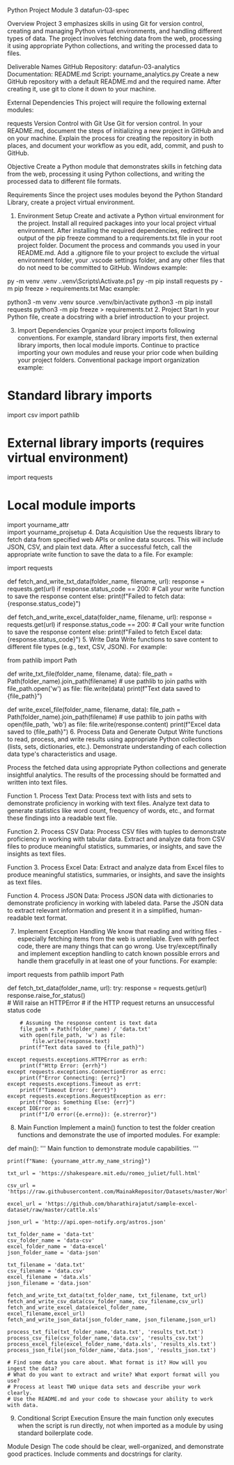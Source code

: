 Python Project Module 3  datafun-03-spec

Overview
Project 3 emphasizes skills in using Git for version control, creating and managing Python virtual environments, and handling different types of data. The project involves fetching data from the web, processing it using appropriate Python collections, and writing the processed data to files.

Deliverable Names
GitHub Repository: datafun-03-analytics
Documentation: README.md
Script: yourname_analytics.py
Create a new GitHub repository with a default README.md and the required name. After creating it, use git to clone it down to your machine.

External Dependencies
This project will require the following external modules:

requests
Version Control with Git
Use Git for version control. In your README.md, document the steps of initializing a new project in GitHub and on your machine. Explain the process for creating the repository in both places, and document your workflow as you edit, add, commit, and push to GitHub.

Objective
Create a Python module that demonstrates skills in fetching data from the web, processing it using Python collections, and writing the processed data to different file formats.

Requirements
Since the project uses modules beyond the Python Standard Library, create a project virtual environment.

1. Environment Setup
Create and activate a Python virtual environment for the project.
Install all required packages into your local project virtual environment.
After installing the required dependencies, redirect the output of the pip freeze command to a requirements.txt file in your root project folder.
Document the process and commands you used in your README.md.
Add a .gitignore file to your project to exclude the virtual environment folder, your .vscode settings folder, and any other files that do not need to be committed to GitHub.
Windows example:

py -m venv .venv
.\.venv\Scripts\Activate.ps1
py -m pip install requests
py -m pip freeze > requirements.txt
Mac example:

python3 -m venv .venv
source .venv/bin/activate
python3 -m pip install requests
python3 -m pip freeze > requirements.txt
2. Project Start
In your Python file, create a docstring with a brief introduction to your project.

3. Import Dependencies
Organize your project imports following conventions. For example, standard library imports first, then external library imports, then local module imports. Continue to practice importing your own modules and reuse your prior code when building your project folders. Conventional package import organization example:

# Standard library imports
import csv
import pathlib 

# External library imports (requires virtual environment)
import requests  

# Local module imports
import yourname_attr      
import yourname_projsetup 
4. Data Acquisition
Use the requests library to fetch data from specified web APIs or online data sources. This will include JSON, CSV, and plain text data. After a successful fetch, call the appropriate write function to save the data to a file. For example:

import requests

def fetch_and_write_txt_data(folder_name, filename, url):
    response = requests.get(url)
    if response.status_code == 200:
        # Call your write function to save the response content
    else:
        print(f"Failed to fetch data: {response.status_code}")

def fetch_and_write_excel_data(folder_name, filename, url):
    response = requests.get(url)
    if response.status_code == 200:
        # Call your write function to save the response content
    else:
        print(f"Failed to fetch Excel data: {response.status_code}")
5. Write Data
Write functions to save content to different file types (e.g., text, CSV, JSON). For example:

from pathlib import Path

def write_txt_file(folder_name, filename, data):
    file_path = Path(folder_name).join_path(filename) # use pathlib to join paths
    with file_path.open('w') as file:
        file.write(data)
        print(f"Text data saved to {file_path}")


def write_excel_file(folder_name, filename, data):
    file_path = Path(folder_name).join_path(filename) # use pathlib to join paths
    with open(file_path, 'wb') as file:
        file.write(response.content)
        print(f"Excel data saved to {file_path}")
6. Process Data and Generate Output
Write functions to read, process, and write results using appropriate Python collections (lists, sets, dictionaries, etc.). Demonstrate understanding of each collection data type's characteristics and usage.

Process the fetched data using appropriate Python collections and generate insightful analytics. The results of the processing should be formatted and written into text files.

Function 1. Process Text Data: Process text with lists and sets to demonstrate proficiency in working with text files. Analyze text data to generate statistics like word count, frequency of words, etc., and format these findings into a readable text file.

Function 2. Process CSV Data: Process CSV files with tuples to demonstrate proficiency in working with tabular data. Extract and analyze data from CSV files to produce meaningful statistics, summaries, or insights, and save the insights as text files.

Function 3. Process Excel Data: Extract and analyze data from Excel files to produce meaningful statistics, summaries, or insights, and save the insights as text files.

Function 4. Process JSON Data: Process JSON data with dictionaries to demonstrate proficiency in working with labeled data. Parse the JSON data to extract relevant information and present it in a simplified, human-readable text format.

7. Implement Exception Handling
We know that reading and writing files - especially fetching items from the web is unreliable. Even with perfect code, there are many things that can go wrong. Use try/except/finally and implement exception handling to catch known possible errors and handle them gracefully in at least one of your functions. For example:

import requests
from pathlib import Path

def fetch_txt_data(folder_name, url):
    try:
        response = requests.get(url)
        response.raise_for_status()  
        # Will raise an HTTPError 
        # if the HTTP request returns an unsuccessful status code

        # Assuming the response content is text data
        file_path = Path(folder_name) / 'data.txt'
        with open(file_path, 'w') as file:
            file.write(response.text)
        print(f"Text data saved to {file_path}")

    except requests.exceptions.HTTPError as errh:
        print(f"Http Error: {errh}")
    except requests.exceptions.ConnectionError as errc:
        print(f"Error Connecting: {errc}")
    except requests.exceptions.Timeout as errt:
        print(f"Timeout Error: {errt}")
    except requests.exceptions.RequestException as err:
        print(f"Oops: Something Else: {err}")
    except IOError as e:
        print(f"I/O error({e.errno}): {e.strerror}")
8. Main Function
Implement a main() function to test the folder creation functions and demonstrate the use of imported modules. For example:

def main():
    ''' Main function to demonstrate module capabilities. '''

    print(f"Name: {yourname_attr.my_name_string}")

    txt_url = 'https://shakespeare.mit.edu/romeo_juliet/full.html'

    csv_url = 'https://raw.githubusercontent.com/MainakRepositor/Datasets/master/World%20Happiness%20Data/2020.csv' 

    excel_url = 'https://github.com/bharathirajatut/sample-excel-dataset/raw/master/cattle.xls' 
    
    json_url = 'http://api.open-notify.org/astros.json'

    txt_folder_name = 'data-txt'
    csv_folder_name = 'data-csv'
    excel_folder_name = 'data-excel' 
    json_folder_name = 'data-json' 

    txt_filename = 'data.txt'
    csv_filename = 'data.csv'
    excel_filename = 'data.xls' 
    json_filename = 'data.json' 

    fetch_and_write_txt_data(txt_folder_name, txt_filename, txt_url)
    fetch_and_write_csv_data(csv_folder_name, csv_filename,csv_url)
    fetch_and_write_excel_data(excel_folder_name, excel_filename,excel_url)
    fetch_and_write_json_data(json_folder_name, json_filename,json_url)

    process_txt_file(txt_folder_name,'data.txt', 'results_txt.txt')
    process_csv_file(csv_folder_name,'data.csv', 'results_csv.txt')
    process_excel_file(excel_folder_name,'data.xls', 'results_xls.txt')
    process_json_file(json_folder_name,'data.json', 'results_json.txt')

    # Find some data you care about. What format is it? How will you ingest the data?
    # What do you want to extract and write? What export format will you use?
    # Process at least TWO unique data sets and describe your work clearly.
    # Use the README.md and your code to showcase your ability to work with data.
9. Conditional Script Execution
Ensure the main function only executes when the script is run directly, not when imported as a module by using standard boilerplate code.

Module Design
The code should be clear, well-organized, and demonstrate good practices. Include comments and docstrings for clarity.
